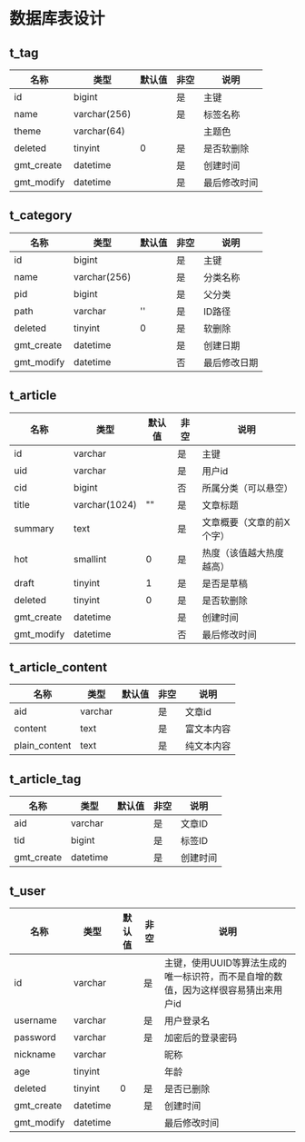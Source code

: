 # 数据库表设计



## t_tag
名称 | 类型 | 默认值 | 非空 | 说明
-- | -- | -- | -- |-- 
id | bigint | | 是 | 主键
name | varchar(256) | | 是 | 标签名称
theme | varchar(64) | | | 主题色
deleted | tinyint | 0 | 是 | 是否软删除
gmt_create | datetime | | 是 | 创建时间
gmt_modify | datetime | | 是 | 最后修改时间



## t_category
名称 | 类型 | 默认值 | 非空 | 说明
-- | -- | -- | -- |-- 
id | bigint | | 是 | 主键
name | varchar(256) | | 是 | 分类名称
pid | bigint | | 是 | 父分类
path | varchar | '' | 是 | ID路径
deleted | tinyint | 0 | 是 | 软删除
gmt_create | datetime | | 是 | 创建日期
gmt_modify | datetime | | 否 | 最后修改日期



## t_article
名称 | 类型 | 默认值 | 非空 | 说明
-- | -- | -- | -- |-- 
id | varchar | | 是 | 主键
uid | varchar | | 是 | 用户id
cid | bigint | | 否 | 所属分类（可以悬空）
title | varchar(1024) | "" | 是 | 文章标题
summary | text | | 是 | 文章概要（文章的前X个字） 
hot | smallint | 0 | 是 | 热度（该值越大热度越高）
draft | tinyint | 1 | 是 | 是否是草稿
deleted | tinyint | 0 | 是 | 是否软删除
gmt_create | datetime | | 是 | 创建时间
gmt_modify | datetime | | 否 | 最后修改时间



## t_article_content
名称 | 类型 | 默认值 | 非空 | 说明
-- | -- | -- | -- |-- 
aid | varchar | | 是 | 文章id
content | text | | 是 | 富文本内容
plain_content | text | | 是 | 纯文本内容



## t_article_tag
名称 | 类型 | 默认值 | 非空 | 说明
-- | -- | -- | -- |-- 
aid | varchar | | 是 | 文章ID
tid | bigint | | 是 | 标签ID
gmt_create | datetime | | 是 | 创建时间



## t_user
名称 | 类型 | 默认值 | 非空 | 说明
-- | -- | -- | -- |-- 
id | varchar | | 是 |  主键，使用UUID等算法生成的唯一标识符，而不是自增的数值，因为这样很容易猜出来用户id
username | varchar | | 是 | 用户登录名
password | varchar | | 是 | 加密后的登录密码
nickname | varchar |  |  | 昵称
age | tinyint |||年龄
deleted | tinyint |0|是|是否已删除
gmt_create|datetime||是|创建时间
gmt_modify|datetime|||最后修改时间

